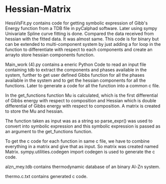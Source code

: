 # Hessian-Matrix
HessVsFit.py contains code for getting symbolic expression of Gibb's Energy function from a TDB file in pyCalphad software. Later using sympy Univariate Spline curve fitting is done. Compared the data received from hessian with the fitted data. It was almost same. This code is for binary but can be extended to multi-component system by just adding a for loop in the function to differentiate with respect to each components and create an arrayto store hessian components function.

Main_work (4).py contains a eneric Python Code to read an input file containing tdb to extract the components and phases available in the system, further to get user defined Gibbs function for all the phases available in the system and to get the hessian components for all the functions. Later to generate a code for all the
function into a common c file. 

In the get_functions function Mu is calculated, which is the first differential of Gibbs energy with respect to composition and Hessian which is double differential of Gibbs energy with respect to composition. A matrix is created to store the Mu and hessian. 

The function taken as input was as a string so  parse_expr() was used to convert into symbolic expression and this symbolic expression is passed as an argument to the get_functions function.

To get the c code for each function in same c file, we have to combine everything in a matrix and give that as input. So matrix was created named Matrix. 
sympy.utilities.codegen import codegen is used to generate the c code.

alzn_mey.tdb contains thermodynamic database of an binary Al-Zn system.

thermo.c.txt contains generated c code.
